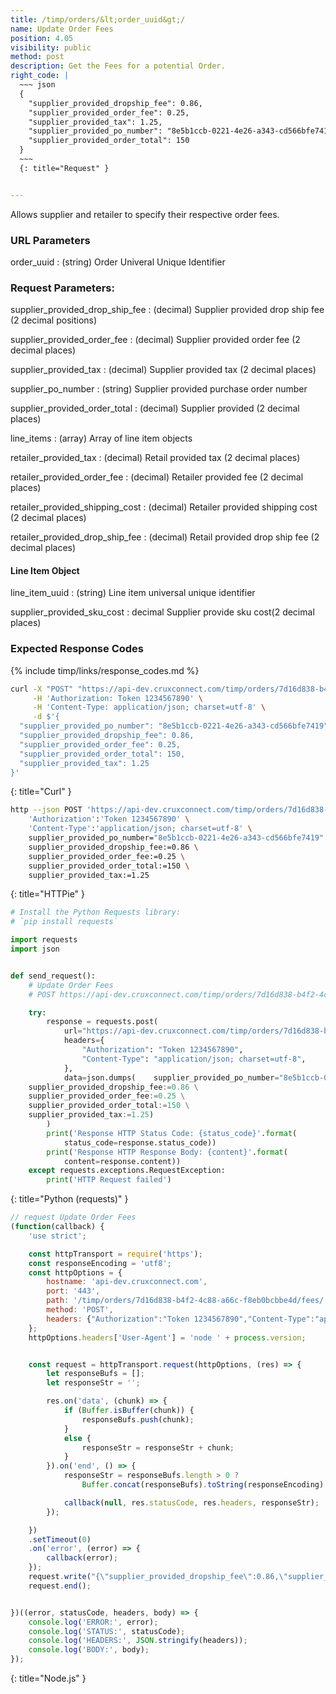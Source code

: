 ```yaml
---
title: /timp/orders/&lt;order_uuid&gt;/
name: Update Order Fees
position: 4.05
visibility: public
method: post
description: Get the Fees for a potential Order.
right_code: |
  ~~~ json
  {
    "supplier_provided_dropship_fee": 0.86,
    "supplier_provided_order_fee": 0.25,
    "supplier_provided_tax": 1.25,
    "supplier_provided_po_number": "8e5b1ccb-0221-4e26-a343-cd566bfe7419",
    "supplier_provided_order_total": 150
  }
  ~~~
  {: title="Request" }


---
```

Allows supplier and retailer to specify their respective order fees.

### URL Parameters

order_uuid
: (string) Order Univeral Unique Identifier

### Request Parameters:

supplier_provided_drop_ship_fee
: (decimal) Supplier provided drop ship fee (2 decimal positions)

supplier_provided_order_fee
: (decimal) Supplier provided order fee (2 decimal places)

supplier_provided_tax
: (decimal) Supplier provided tax (2 decimal places)

supplier_po_number
: (string) Supplier provided purchase order number

supplier_provided_order_total
: (decimal) Supplier provided (2 decimal places)

line_items
: (array) Array of line item objects

retailer_provided_tax
: (decimal) Retail provided tax (2 decimal places)

retailer_provided_order_fee
: (decimal) Retailer provided fee (2 decimal places)

retailer_provided_shipping_cost
: (decimal) Retailer provided shipping cost (2 decimal places)

retailer_provided_drop_ship_fee
: (decimal) Retail provided drop ship fee (2 decimal places)

#### Line Item Object

line_item_uuid
: (string) Line item universal unique identifier

supplier_provided_sku_cost
: decimal Supplier provide sku cost(2 decimal places)

### Expected Response Codes

{% include timp/links/response_codes.md %}


~~~ bash
curl -X "POST" "https://api-dev.cruxconnect.com/timp/orders/7d16d838-b4f2-4c88-a66c-f8eb0bcbbe4d/fees/" \
     -H 'Authorization: Token 1234567890' \
     -H 'Content-Type: application/json; charset=utf-8' \
     -d $'{
  "supplier_provided_po_number": "8e5b1ccb-0221-4e26-a343-cd566bfe7419",
  "supplier_provided_dropship_fee": 0.86,
  "supplier_provided_order_fee": 0.25,
  "supplier_provided_order_total": 150,
  "supplier_provided_tax": 1.25
}'

~~~
{: title="Curl" }

~~~ bash
http --json POST 'https://api-dev.cruxconnect.com/timp/orders/7d16d838-b4f2-4c88-a66c-f8eb0bcbbe4d/fees/' \
    'Authorization':'Token 1234567890' \
    'Content-Type':'application/json; charset=utf-8' \
    supplier_provided_po_number="8e5b1ccb-0221-4e26-a343-cd566bfe7419" \
    supplier_provided_dropship_fee:=0.86 \
    supplier_provided_order_fee:=0.25 \
    supplier_provided_order_total:=150 \
    supplier_provided_tax:=1.25

~~~
{: title="HTTPie" }

~~~ python
# Install the Python Requests library:
# `pip install requests`

import requests
import json


def send_request():
    # Update Order Fees
    # POST https://api-dev.cruxconnect.com/timp/orders/7d16d838-b4f2-4c88-a66c-f8eb0bcbbe4d/fees/

    try:
        response = requests.post(
            url="https://api-dev.cruxconnect.com/timp/orders/7d16d838-b4f2-4c88-a66c-f8eb0bcbbe4d/fees/",
            headers={
                "Authorization": "Token 1234567890",
                "Content-Type": "application/json; charset=utf-8",
            },
            data=json.dumps(    supplier_provided_po_number="8e5b1ccb-0221-4e26-a343-cd566bfe7419" \
    supplier_provided_dropship_fee:=0.86 \
    supplier_provided_order_fee:=0.25 \
    supplier_provided_order_total:=150 \
    supplier_provided_tax:=1.25)
        )
        print('Response HTTP Status Code: {status_code}'.format(
            status_code=response.status_code))
        print('Response HTTP Response Body: {content}'.format(
            content=response.content))
    except requests.exceptions.RequestException:
        print('HTTP Request failed')

~~~
{: title="Python (requests)" }

~~~ javascript
// request Update Order Fees
(function(callback) {
    'use strict';

    const httpTransport = require('https');
    const responseEncoding = 'utf8';
    const httpOptions = {
        hostname: 'api-dev.cruxconnect.com',
        port: '443',
        path: '/timp/orders/7d16d838-b4f2-4c88-a66c-f8eb0bcbbe4d/fees/',
        method: 'POST',
        headers: {"Authorization":"Token 1234567890","Content-Type":"application/json; charset=utf-8"}
    };
    httpOptions.headers['User-Agent'] = 'node ' + process.version;


    const request = httpTransport.request(httpOptions, (res) => {
        let responseBufs = [];
        let responseStr = '';

        res.on('data', (chunk) => {
            if (Buffer.isBuffer(chunk)) {
                responseBufs.push(chunk);
            }
            else {
                responseStr = responseStr + chunk;
            }
        }).on('end', () => {
            responseStr = responseBufs.length > 0 ?
                Buffer.concat(responseBufs).toString(responseEncoding) : responseStr;

            callback(null, res.statusCode, res.headers, responseStr);
        });

    })
    .setTimeout(0)
    .on('error', (error) => {
        callback(error);
    });
    request.write("{\"supplier_provided_dropship_fee\":0.86,\"supplier_provided_order_fee\":0.25,\"supplier_provided_tax\":1.25,\"supplier_provided_po_number\":\"8e5b1ccb-0221-4e26-a343-cd566bfe7419\",\"supplier_provided_order_total\":150}")
    request.end();


})((error, statusCode, headers, body) => {
    console.log('ERROR:', error);
    console.log('STATUS:', statusCode);
    console.log('HEADERS:', JSON.stringify(headers));
    console.log('BODY:', body);
});

~~~
{: title="Node.js" }

